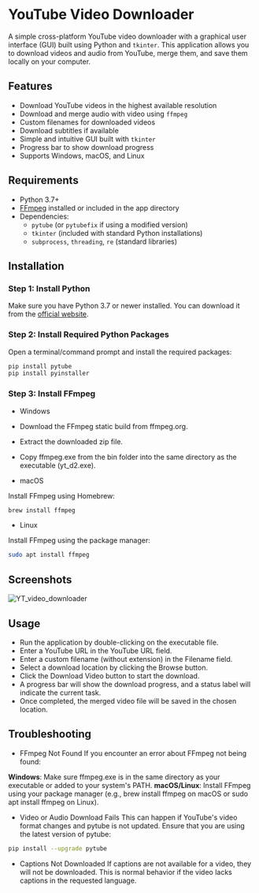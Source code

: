 # YouTube Video Downloader

A simple cross-platform YouTube video downloader with a graphical user interface (GUI) built using Python and `tkinter`. This application allows you to download videos and audio from YouTube, merge them, and save them locally on your computer.

## Features

- Download YouTube videos in the highest available resolution
- Download and merge audio with video using `ffmpeg`
- Custom filenames for downloaded videos
- Download subtitles if available
- Simple and intuitive GUI built with `tkinter`
- Progress bar to show download progress
- Supports Windows, macOS, and Linux

## Requirements

- Python 3.7+
- [FFmpeg](https://ffmpeg.org/) installed or included in the app directory
- Dependencies:
  - `pytube` (or `pytubefix` if using a modified version)
  - `tkinter` (included with standard Python installations)
  - `subprocess`, `threading`, `re` (standard libraries)

## Installation

### Step 1: Install Python

Make sure you have Python 3.7 or newer installed. You can download it from the [official website](https://www.python.org/downloads/).

### Step 2: Install Required Python Packages

Open a terminal/command prompt and install the required packages:

```bash
pip install pytube
pip install pyinstaller
```
### Step 3: Install FFmpeg

- Windows

- Download the FFmpeg static build from ffmpeg.org.
- Extract the downloaded zip file.
- Copy ffmpeg.exe from the bin folder into the same directory as the executable (yt_d2.exe).

- macOS

Install FFmpeg using Homebrew:
```bash
brew install ffmpeg
```
- Linux

Install FFmpeg using the package manager:
```bash
sudo apt install ffmpeg
```
## Screenshots
![YT_video_downloader](https://github.com/user-attachments/assets/7344cf3d-2738-4c4a-9557-726d95b797ed)


## Usage

- Run the application by double-clicking on the executable file.
- Enter a YouTube URL in the YouTube URL field.
- Enter a custom filename (without extension) in the Filename field.
- Select a download location by clicking the Browse button.
- Click the Download Video button to start the download.
- A progress bar will show the download progress, and a status label will indicate the current task.
- Once completed, the merged video file will be saved in the chosen location.

## Troubleshooting

- FFmpeg Not Found
If you encounter an error about FFmpeg not being found:

**Windows**: Make sure ffmpeg.exe is in the same directory as your executable or added to your system's PATH.
**macOS/Linux**: Install FFmpeg using your package manager (e.g., brew install ffmpeg on macOS or sudo apt install ffmpeg on Linux).

- Video or Audio Download Fails
This can happen if YouTube's video format changes and pytube is not updated. Ensure that you are using the latest version of pytube:
```bash
pip install --upgrade pytube
```
- Captions Not Downloaded
If captions are not available for a video, they will not be downloaded. This is normal behavior if the video lacks captions in the requested language.
